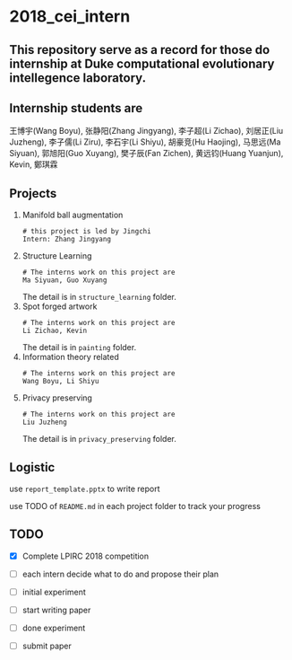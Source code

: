 # 2018_cei_intern
## This repository serve as a record for those do internship at Duke computational evolutionary intellegence laboratory. 

## Internship students are
王博宇(Wang Boyu), 张静阳(Zhang Jingyang), 李子超(Li Zichao), 刘居正(Liu Juzheng), 李子儒(Li Ziru), 李石宇(Li Shiyu), 胡豪竞(Hu Haojing), 马思远(Ma Siyuan), 郭旭阳(Guo Xuyang), 樊子辰(Fan Zichen), 黄远钧(Huang Yuanjun), Kevin, 鄭琪霖
## Projects
1. Manifold ball augmentation
    ```Shell 
    # this project is led by Jingchi
    Intern: Zhang Jingyang
    ```
2. Structure Learning
    ```Shell 
    # The interns work on this project are
    Ma Siyuan, Guo Xuyang
    ```
    The detail is in `structure_learning` folder.
3. Spot forged artwork
    ```Shell 
    # The interns work on this project are
    Li Zichao, Kevin
    ```
    The detail is in `painting` folder.
4. Information theory related
    ```Shell 
    # The interns work on this project are
    Wang Boyu, Li Shiyu
    ```
5. Privacy preserving 
    ```Shell 
    # The interns work on this project are
    Liu Juzheng
    ```
    The detail is in `privacy_preserving` folder.
    
## Logistic
use `report_template.pptx` to write report

use TODO of `README.md` in each project folder to track your progress
## TODO
 - [x] Complete LPIRC 2018 competition
 - [ ] each intern decide what to do and propose their plan
 - [ ] initial experiment
 - [ ] start writing paper
 - [ ] done experiment 
 - [ ] submit paper

